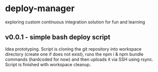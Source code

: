 # deploy-manager
exploring custom continuous integration solution for fun and learning


## v0.0.1 - simple bash deploy script
Idea prototyping. Script is cloning the git repository into workspace directory (create one if does not exist), runs the npm i & npm bundle commands (hardcoded for now) and then uploads it via SSH using rsync. Script is finished with workspace cleanup.